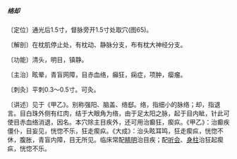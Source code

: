 ##### 络却

〔定位〕通光后1.5寸，督脉旁开1.5寸处取穴(图65)。

〔解剖〕在枕肌停止处，有枕动、静脉分支，布有枕大神经分支。

〔功能〕清头，明目，镇静。

〔主治〕眩晕，青盲网障，目赤血络，癲狂，痫症，项肿，瘿瘤。

〔刺灸〕平刺0.3〜0.5寸。可灸。 

〔讲述〕见于《甲乙》。别称强阳、脑盖、络郄。络，指细小的脉络；却，指退言。目白珠外侧有红肉，结于大眼角为络，由于足太阳之脉，起于目内眦，针此可使目赤血络消退，因名。本穴除主目疾外，还可用治癫狂，瘈疭。《甲乙》：治癫疾僵仆，目妄见，恍惚不乐，狂走瘈疭。《大成》：治头眩耳鸣，狂走瘈疭，恍惚不休，腹胀，青盲内障，目无所见。临床常配[睛明](https://www.gmzyjc.com/read/zjs/zjs3.1.7-8-0.0.1.3.1.md)治目疾；配[听会](https://www.gmzyjc.com/read/zjs/zjs3.1.9-12-0.0.3.3.2.md)、[身柱](https://www.gmzyjc.com/read/zjs/zjs3.2.2-0.0.1.3.12.md)治狂起瘈疭，恍惚不乐。
